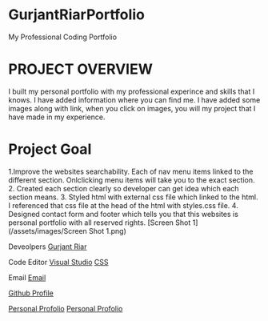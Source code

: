 # GurjantRiarPortfolio

My Professional Coding Portfolio

# PROJECT OVERVIEW

I built my personal portfolio with my professional experince and skills that I knows. I have added information where you can find me. I have added some images along with link, when you click on images, you will my project that I have made in my experience.

# Project Goal

1.Improve the websites searchability. Each of nav menu items linked to the different section. Onlclicking menu items will take you to the exact section. 2. Created each section clearly so developer can get idea which each section means. 3. Styled html with external css file which linked to the html. I referenced that css file at the head of the html with styles.css file. 4. Designed contact form and footer which tells you that this websites is personal portfolio with all reserved rights.
[Screen Shot 1](/assets/images/Screen Shot 1.png)

Deveolpers
[Gurjant Riar](https://github.com/GurjantRiar/GurjantRiar)

Code Editor
[Visual Studio](https://visualstudio.microsoft.com/)
[CSS](https://www.w3.org/TR/CSS/#css)

Email
[Email](gurjantriar85@yahoo.com)

[Github Profile](https://github.com/GurjantRiar/GurjantRiar)

[Personal Profolio](https://gurjantriar.com/)
[Personal Profolio](https://github.com/GurjantRiar/GurjantRiar/blob/master/index.html)
